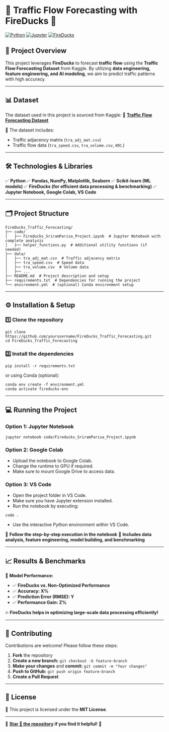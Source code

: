 # 🚦 Traffic Flow Forecasting with FireDucks 🚀

[![Python](https://img.shields.io/badge/Python-3.8%2B-blue.svg)](https://www.python.org/)
[![Jupyter](https://img.shields.io/badge/Jupyter%20Notebook-orange)](https://jupyter.org/)
[![FireDucks](https://img.shields.io/badge/FireDucks-Optimized-red)](https://fireducks.com/)

## 🌟 Project Overview
This project leverages **FireDucks** to forecast **traffic flow** using the **Traffic Flow Forecasting Dataset** from Kaggle.
By utilizing **data engineering, feature engineering, and AI modeling**, we aim to predict traffic patterns with high accuracy.

---

## 📊 Dataset
The dataset used in this project is sourced from Kaggle:
🔗 **[Traffic Flow Forecasting Dataset](https://www.kaggle.com/datasets/rabieelkharoua/traffic-flow-forecasting-dataset)**

📂 The dataset includes:
- Traffic adjacency matrix (`tra_adj_mat.csv`)
- Traffic flow data (`tra_speed.csv`, `tra_volume.csv`, etc.)

---

## 🛠️ Technologies & Libraries
✅ **Python**
✅ **Pandas, NumPy, Matplotlib, Seaborn**
✅ **Scikit-learn (ML models)**
✅ **FireDucks (for efficient data processing & benchmarking)**
✅ **Jupyter Notebook, Google Colab, VS Code**

---

## 🗂️ Project Structure
```
FireDucks_Traffic_Forecasting/
├── code/
│   ├── Fireducks_SriramParisa_Project.ipynb  # Jupyter Notebook with complete analysis
│   ├── helper_functions.py  # Additional utility functions (if needed)
├── data/
│   ├── tra_adj_mat.csv  # Traffic adjacency matrix
│   ├── tra_speed.csv  # Speed data
│   ├── tra_volume.csv  # Volume data
│   ├── ...
├── README.md  # Project description and setup
├── requirements.txt  # Dependencies for running the project
└── environment.yml  # (optional) Conda environment setup
```

---

## ⚙️ Installation & Setup
### 1️⃣ Clone the repository
```
git clone https://github.com/yourusername/FireDucks_Traffic_Forecasting.git
cd FireDucks_Traffic_Forecasting
```

### 2️⃣ Install the dependencies
```
pip install -r requirements.txt
```
or using Conda (optional):
```
conda env create -f environment.yml
conda activate fireducks-env
```

---

## 💻 Running the Project
### Option 1: Jupyter Notebook
```
jupyter notebook code/Fireducks_SriramParisa_Project.ipynb
```

### Option 2: Google Colab
- Upload the notebook to Google Colab.
- Change the runtime to GPU if required.
- Make sure to mount Google Drive to access data.

### Option 3: VS Code
- Open the project folder in VS Code.
- Make sure you have Jupyter extension installed.
- Run the notebook by executing:
```
code .
```
- Use the interactive Python environment within VS Code.

🔹 **Follow the step-by-step execution in the notebook**
🔹 **Includes data analysis, feature engineering, model building, and benchmarking**

---

## 📈 Results & Benchmarks
📌 **Model Performance:**
- ✅ **FireDucks vs. Non-Optimized Performance**
- ✅ **Accuracy: X%**
- ✅ **Prediction Error (RMSE): Y**
- ✅ **Performance Gain: Z%**

🔥 **FireDucks helps in optimizing large-scale data processing efficiently!**

---

## 🤝 Contributing
Contributions are welcome! Please follow these steps:
1. **Fork** the repository
2. **Create a new branch:** `git checkout -b feature-branch`
3. **Make your changes** and **commit:** `git commit -m "Your changes"`
4. **Push to GitHub:** `git push origin feature-branch`
5. **Create a Pull Request**

---

## 📄 License
📜 This project is licensed under the **MIT License**.

---

🚀 **[Star 🌟 the repository](https://github.com/yourusername/FireDucks_Traffic_Forecasting) if you find it helpful!** 🚀


